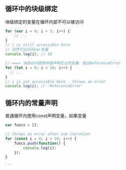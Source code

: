 
## 循环中的块级绑定
块级绑定的变量在循环内部不可以被访问
```js
for (var i = 0; i < 3; i++) {
    // ...
}
// i is still accessible here
// 仍然可以访问var变量
console.log(i); // 10

// ==== 块级访问使用块级声明定义的变量，抛出ReferenceError
for (let i = 0; i < 10; i++) {
  // ...
}
// i is not accessible here - throws an error
console.log(i); // 'ReferenceError'
```



## 循环内的常量声明
普通循环内使用const声明变量，如果变量
````js
var funcs = [];

// throws an error after one iteration
for (const i = 0; i < 10; i++) {
    funcs.push(function() {
        console.log(i);
    });
}

```